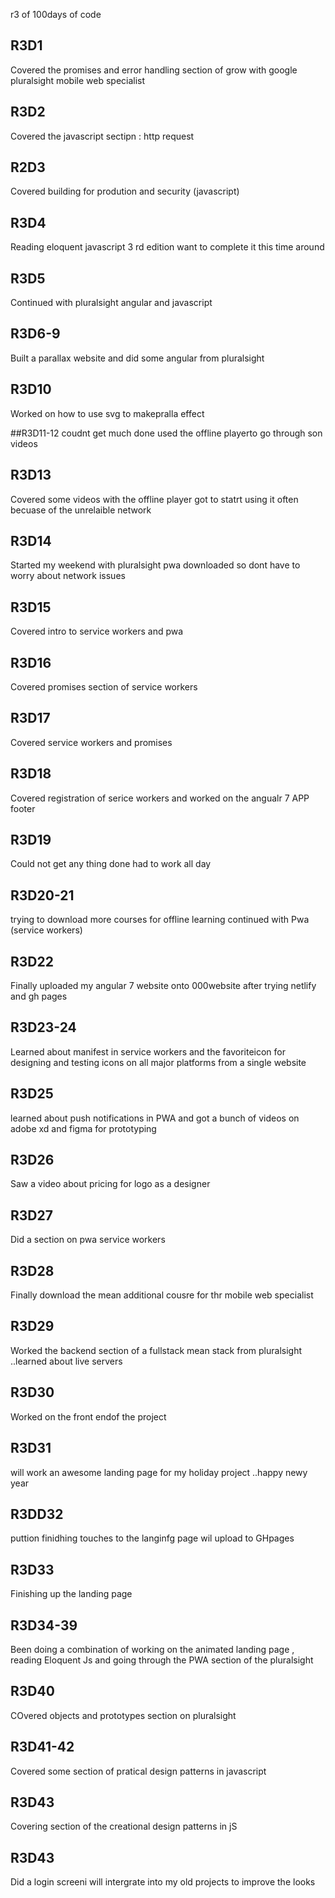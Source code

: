 
r3 of 100days of code 

## R3D1 
Covered the promises and error handling section of grow with google pluralsight mobile web specialist

## R3D2
Covered the javascript sectipn : http request
## R2D3 
Covered building for prodution and security (javascript)

## R3D4
Reading eloquent javascript 3 rd edition want to complete it this time around 

## R3D5
Continued with pluralsight angular and javascript 

## R3D6-9
Built a parallax website and did some angular from pluralsight 

## R3D10 
Worked on how to use svg to makepralla effect

##R3D11-12 
coudnt get much done used the offline playerto go through son videos

## R3D13 
 Covered some videos with the offline player got to statrt using it often becuase of the unrelaible network 
 
 ## R3D14 
 Started my weekend with pluralsight pwa downloaded so dont have to worry about network issues 
 
 ## R3D15
 Covered intro to service workers and pwa 
## R3D16
 Covered promises section of service workers 
 ## R3D17
 Covered service workers and promises 
 ## R3D18 
 Covered registration of serice workers and worked on the angualr 7 APP footer 
 ## R3D19 
 Could not get any thing done had to work all day
 ## R3D20-21
  trying to download more courses for offline learning continued with Pwa (service workers)
 ## R3D22 
  Finally uploaded my angular 7 website onto 000website after trying netlify and gh pages 
 ## R3D23-24 
  Learned about manifest in service workers and the favoriteicon for designing and testing icons on all major platforms from a single
  website
 ## R3D25
 learned about push notifications in PWA and got a bunch of videos on adobe xd and figma for prototyping 
 
 ## R3D26 
 Saw a video about pricing for logo as a designer 
 
 ## R3D27 
 Did a section on pwa service workers 
 
 ## R3D28
 Finally download the mean additional cousre for thr mobile web specialist 
## R3D29
Worked the backend section of a fullstack mean stack from pluralsight ..learned about live servers
## R3D30 
Worked on the front endof the project
 ## R3D31
 will work an awesome landing page for my holiday project ..happy newy year
 ## R3DD32
puttion finidhing touches to the langinfg page wil upload to GHpages

## R3D33
Finishing up the landing page


## R3D34-39 
Been doing a combination of working on the animated landing page , reading Eloquent Js and going through the PWA section of the pluralsight 

## R3D40
COvered objects and prototypes section on pluralsight

## R3D41-42
Covered some section of pratical design patterns in javascript 
## R3D43
Covering section of the creational design patterns in jS

## R3D43
Did a login screeni will intergrate into my old projects to improve the looks 
